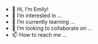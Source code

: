 - 👋 Hi, I’m Emily!
- 👀 I’m interested in ...
- 🌱 I’m currently learning ...
- 💞️ I’m looking to collaborate on ...
- 📫 How to reach me ...

<!---
emjoystew/emjoystew is a ✨ special ✨ repository because its `README.md` (this file) appears on your GitHub profile.
You can click the Preview link to take a look at your changes.
--->
